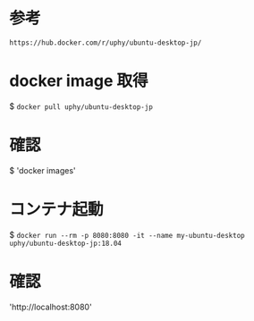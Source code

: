 # 参考
`https://hub.docker.com/r/uphy/ubuntu-desktop-jp/`
# docker image 取得
$ `docker pull uphy/ubuntu-desktop-jp`
# 確認
$ 'docker images'
# コンテナ起動
$ `docker run --rm -p 8080:8080 -it --name my-ubuntu-desktop uphy/ubuntu-desktop-jp:18.04`
# 確認
'http://localhost:8080'
